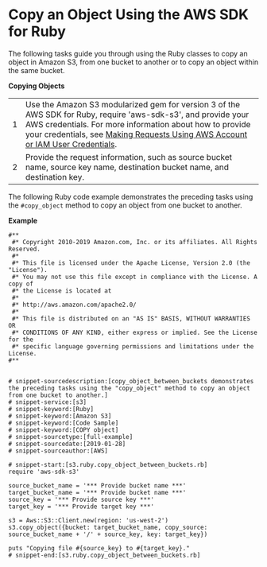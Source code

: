 # Copy an Object Using the AWS SDK for Ruby<a name="CopyingObjectUsingRuby"></a>

The following tasks guide you through using the Ruby classes to copy an object in Amazon S3, from one bucket to another or to copy an object within the same bucket\. 


**Copying Objects**  

|  |  | 
| --- |--- |
| 1 | Use the Amazon S3 modularized gem for version 3 of the AWS SDK for Ruby, require 'aws\-sdk\-s3', and provide your AWS credentials\. For more information about how to provide your credentials, see [Making Requests Using AWS Account or IAM User Credentials](AuthUsingAcctOrUserCredentials.md)\. | 
| 2 |  Provide the request information, such as source bucket name, source key name, destination bucket name, and destination key\.   | 

 The following Ruby code example demonstrates the preceding tasks using the `#copy_object` method to copy an object from one bucket to another\.

**Example**  

```
#**
 #* Copyright 2010-2019 Amazon.com, Inc. or its affiliates. All Rights Reserved.
 #*
 #* This file is licensed under the Apache License, Version 2.0 (the "License").
 #* You may not use this file except in compliance with the License. A copy of
 #* the License is located at
 #*
 #* http://aws.amazon.com/apache2.0/
 #*
 #* This file is distributed on an "AS IS" BASIS, WITHOUT WARRANTIES OR
 #* CONDITIONS OF ANY KIND, either express or implied. See the License for the
 #* specific language governing permissions and limitations under the License.
#**


# snippet-sourcedescription:[copy_object_between_buckets demonstrates the preceding tasks using the "copy_object" method to copy an object from one bucket to another.] 
# snippet-service:[s3]
# snippet-keyword:[Ruby]
# snippet-keyword:[Amazon S3]
# snippet-keyword:[Code Sample]
# snippet-keyword:[COPY object]
# snippet-sourcetype:[full-example]
# snippet-sourcedate:[2019-01-28]
# snippet-sourceauthor:[AWS]

# snippet-start:[s3.ruby.copy_object_between_buckets.rb]
require 'aws-sdk-s3'

source_bucket_name = '*** Provide bucket name ***'
target_bucket_name = '*** Provide bucket name ***'
source_key = '*** Provide source key ***'
target_key = '*** Provide target key ***'

s3 = Aws::S3::Client.new(region: 'us-west-2')
s3.copy_object({bucket: target_bucket_name, copy_source: source_bucket_name + '/' + source_key, key: target_key})

puts "Copying file #{source_key} to #{target_key}."
# snippet-end:[s3.ruby.copy_object_between_buckets.rb]
```